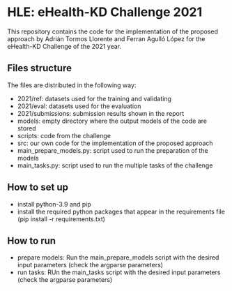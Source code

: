 # HLE: eHealth-KD Challenge 2021
This repository contains the code for the implementation of the proposed approach by Adrián Tormos Llorente and Ferran Agulló López for the eHealth-KD Challenge of the 2021 year.

## Files structure
The files are distributed in the following way:
- 2021/ref: datasets used for the training and validating
- 2021/eval: datasets used for the evaluation
- 2021/submissions: submission results shown in the report
- models: empty directory where the output models of the code are stored
- scripts: code from the challenge
- src: our own code for the implementation of the proposed approach
- main_prepare_models.py: script used to run the preparation of the models
- main_tasks.py: script used to run the multiple tasks of the challenge

## How to set up

- install python-3.9 and pip
- install the required python packages that appear in the requirements file (pip install -r requirements.txt)

## How to run

- prepare models: Run the main_prepare_models script with the desired input parameters (check the argparse parameters)
- run tasks: RUn the main_tasks script with the desired input parameters (check the argparse parameters)
